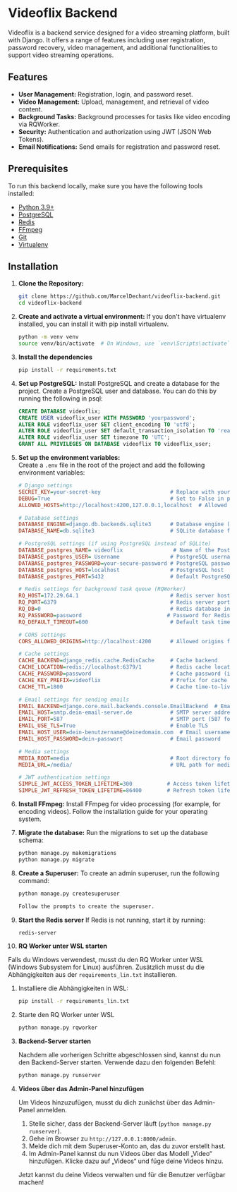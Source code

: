 # Videoflix Backend

Videoflix is a backend service designed for a video streaming platform, built with Django. It offers a range of features including user registration, password recovery, video management, and additional functionalities to support video streaming operations.

## Features

- **User Management:** Registration, login, and password reset.
- **Video Management:** Upload, management, and retrieval of video content.
- **Background Tasks:** Background processes for tasks like video encoding via RQWorker.
- **Security:** Authentication and authorization using JWT (JSON Web Tokens).
- **Email Notifications:** Send emails for registration and password reset.

## Prerequisites

To run this backend locally, make sure you have the following tools installed:

- [Python 3.9+](https://www.python.org/downloads/)
- [PostgreSQL](https://www.postgresql.org/download/)
- [Redis](https://redis.io/download)
- [FFmpeg](https://ffmpeg.org/download.html)
- [Git](https://git-scm.com/)
- [Virtualenv](https://virtualenv.pypa.io/en/latest/)

## Installation

1. **Clone the Repository:**
   ```bash
   git clone https://github.com/MarcelDechant/videoflix-backend.git
   cd videoflix-backend

2. **Create and activate a virtual environment:**
   If you don't have virtualenv installed, you can install it with pip install virtualenv.
   ```bash
   python -m venv venv
   source venv/bin/activate  # On Windows, use `venv\Scripts\activate`
   
3. **Install the dependencies**
   ```bash
   pip install -r requirements.txt

4. **Set up PostgreSQL:**
   Install PostgreSQL and create a database for the project.
   Create a PostgreSQL user and database. You can do this by running the following in psql:
   ```sql
   CREATE DATABASE videoflix;
   CREATE USER videoflix_user WITH PASSWORD 'yourpassword';
   ALTER ROLE videoflix_user SET client_encoding TO 'utf8';
   ALTER ROLE videoflix_user SET default_transaction_isolation TO 'read committed';
   ALTER ROLE videoflix_user SET timezone TO 'UTC';
   GRANT ALL PRIVILEGES ON DATABASE videoflix TO videoflix_user;

5. **Set up the environment variables:**  
   Create a `.env` file in the root of the project and add the following environment variables:  
   
   ```ini
   # Django settings
   SECRET_KEY=your-secret-key                      # Replace with your Django secret key
   DEBUG=True                                      # Set to False in production
   ALLOWED_HOSTS=http://localhost:4200,127.0.0.1,localhost  # Allowed hosts

   # Database settings
   DATABASE_ENGINE=django.db.backends.sqlite3      # Database engine (SQLite as default)
   DATABASE_NAME=db.sqlite3                        # SQLite database file

   # PostgreSQL settings (if using PostgreSQL instead of SQLite)
   DATABASE_postgres_NAME= videoflix                # Name of the PostgreSQL database
   DATABASE_postgres_USER= Username                # PostgreSQL username
   DATABASE_postgres_PASSWORD=your-secure-password # PostgreSQL password
   DATABASE_postgres_HOST=localhost                # PostgreSQL host
   DATABASE_postgres_PORT=5432                     # Default PostgreSQL port

   # Redis settings for background task queue (RQWorker)
   RQ_HOST=172.29.64.1                             # Redis server host
   RQ_PORT=6379                                    # Redis server port
   RQ_DB=0                                         # Redis database index
   RQ_PASSWORD=password                           # Password for Redis (if required)
   RQ_DEFAULT_TIMEOUT=600                          # Default task timeout (seconds)

   # CORS settings
   CORS_ALLOWED_ORIGINS=http://localhost:4200      # Allowed origins for CORS

   # Cache settings
   CACHE_BACKEND=django_redis.cache.RedisCache     # Cache backend
   CACHE_LOCATION=redis://localhost:6379/1         # Redis cache location
   CACHE_PASSWORD=password                         # Cache password (if applicable)
   CACHE_KEY_PREFIX=videoflix                      # Prefix for cache keys
   CACHE_TTL=1800                                  # Cache time-to-live (seconds)

   # Email settings for sending emails
   EMAIL_BACKEND=django.core.mail.backends.console.EmailBackend  # Email backend
   EMAIL_HOST=smtp.dein-email-server.de            # SMTP server address
   EMAIL_PORT=587                                  # SMTP port (587 for TLS)
   EMAIL_USE_TLS=True                              # Enable TLS
   EMAIL_HOST_USER=dein-benutzername@deinedomain.com  # Email username
   EMAIL_HOST_PASSWORD=dein-passwort               # Email password

   # Media settings
   MEDIA_ROOT=media                                # Root directory for media files
   MEDIA_URL=/media/                               # URL path for media files

   # JWT authentication settings
   SIMPLE_JWT_ACCESS_TOKEN_LIFETIME=300           # Access token lifetime in seconds
   SIMPLE_JWT_REFRESH_TOKEN_LIFETIME=86400        # Refresh token lifetime in seconds

6. **Install FFmpeg:**
   Install FFmpeg for video processing (for example, for encoding videos). Follow the installation guide for your operating system.

7. **Migrate the database:**
   Run the migrations to set up the database schema:
   ```bash
   python manage.py makemigrations
   python manage.py migrate

8. **Create a Superuser:**
   To create an admin superuser, run the following command:
   ```bash
   python manage.py createsuperuser

   Follow the prompts to create the superuser.

9. **Start the Redis server**
   If Redis is not running, start it by running:
    ```bash
    redis-server

10. **RQ Worker unter WSL starten**

Falls du Windows verwendest, musst du den RQ Worker unter WSL (Windows Subsystem for Linux) ausführen. Zusätzlich musst du die Abhängigkeiten aus der `requirements_lin.txt` installieren.

1. Installiere die Abhängigkeiten in WSL:
   ```bash
   pip install -r requirements_lin.txt

2. Starte den RQ Worker unter WSL
    ```bash
    python manage.py rqworker

11. **Backend-Server starten**

    Nachdem alle vorherigen Schritte abgeschlossen sind, kannst du nun den Backend-Server starten. Verwende dazu den folgenden Befehl:

    ```bash
    python manage.py runserver

12. **Videos über das Admin-Panel hinzufügen**

    Um Videos hinzuzufügen, musst du dich zunächst über das Admin-Panel anmelden.

    1. Stelle sicher, dass der Backend-Server läuft (`python manage.py runserver`).
    2. Gehe im Browser zu `http://127.0.0.1:8000/admin`.
    3. Melde dich mit dem Superuser-Konto an, das du zuvor erstellt hast.
    4. Im Admin-Panel kannst du nun Videos über das Modell „Video“ hinzufügen. Klicke dazu auf „Videos“ und füge deine Videos hinzu.

    Jetzt kannst du deine Videos verwalten und für die Benutzer verfügbar machen!